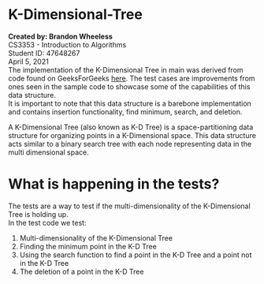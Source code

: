 # K-Dimensional-Tree
**Created by: Brandon Wheeless**\
CS3353 - Introduction to Algorithms\
Student ID: 47648267\
April 5, 2021\
The implementation of the K-Dimensional Tree in main was derived from code found on GeeksForGeeks [here](https://www.geeksforgeeks.org/k-dimensional-tree/). The test cases are improvements from ones seen in the sample code to showcase some of the capabilities of this data structure.\
It is important to note that this data structure is a barebone implementation and contains insertion functionality, find minimum, search, and deletion.


A K-Dimensional Tree (also known as K-D Tree) is a space-partitioning data structure for organizing points in a K-Dimensional space. This data structure acts similar to a binary search tree with each node representing data in the multi dimensional space.


# What is happening in the tests?
The tests are a way to test if the multi-dimensionality of the K-Dimensional Tree is holding up. \
In the test code we test:
1. Multi-dimensionality of the K-Dimensional Tree
2. Finding the minimum point in the K-D Tree
3. Using the search function to find a point in the K-D Tree and a point not in the K-D Tree
4. The deletion of a point in the K-D Tree
